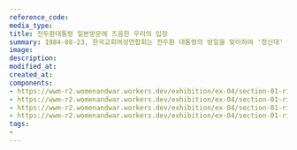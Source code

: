 ```yaml
---
reference_code:
media_type:
title: 전두환대통령 일본방문에 즈음한 우리의 입장
summary: 1984-08-23, 한국교회여성연합회는 전두환 대통령의 방일을 맞이하여 '정신대' 문제 해결을 촉구하는 서한을 발송했다. (윤영애 기증)
image:
description:
modified_at:
created_at:
components:
- https://wwm-r2.womenandwar.workers.dev/exhibition/ex-04/section-01-right/2_전두환대통령%20일본방문%20즈음한%20우리의%20입장_1.jpg
- https://wwm-r2.womenandwar.workers.dev/exhibition/ex-04/section-01-right/2_전두환대통령%20일본방문%20즈음한%20우리의%20입장_2.jpg
- https://wwm-r2.womenandwar.workers.dev/exhibition/ex-04/section-01-right/2_전두환대통령%20일본방문%20즈음한%20우리의%20입장_3.jpg
- https://wwm-r2.womenandwar.workers.dev/exhibition/ex-04/section-01-right/2_전두환대통령%20일본방문%20즈음한%20우리의%20입장_4.jpg
tags:
-
---
```

